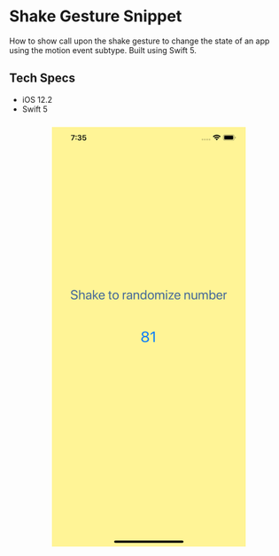 # Shake Gesture Snippet

How to show call upon the shake gesture to change the state of an app using the motion event subtype. Built using Swift 5.

## Tech Specs

- iOS 12.2
- Swift 5

<p align="center">
  <img style="padding: 10px;" src="images/image1.png" width="350" title="Image 1">
</p>

